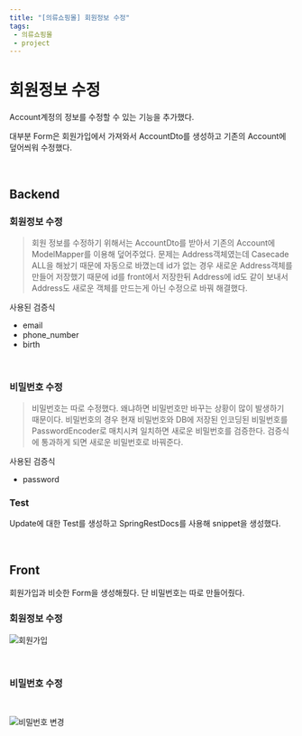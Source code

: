 ```yaml
---
title: "[의류쇼핑몰] 회원정보 수정"
tags:
 - 의류쇼핑몰
 - project
---
```


# 회원정보 수정

Account계정의 정보를 수정할 수 있는 기능을 추가했다. 

대부분 Form은 회원가입에서 가져와서 AccountDto를 생성하고 기존의 Account에 덮어씌워 수정했다.

<br/>

## Backend

### 회원정보 수정

> 회원 정보를 수정하기 위해서는 AccountDto를 받아서 기존의 Account에 ModelMapper를 이용해 덮어주었다. 문제는 Address객체였는데 Casecade ALL을 해놨기 때문에 자동으로 바꼈는데 id가 없는 경우 새로운 Address객체를 만들어 저장했기 때문에 id를 front에서 저장한뒤 Address에 id도 같이 보내서 Address도 새로운 객체를 만드는게 아닌 수정으로 바꿔 해결했다.

사용된 검증식

* email
* phone_number
* birth

<br/>

### 비밀번호 수정

> 비밀번호는 따로 수정했다. 왜냐하면 비밀번호만 바꾸는 상황이 많이 발생하기 때문이다. 비밀번호의 경우 현재 비밀번호와 DB에 저장된 인코딩된 비밀번호를 PasswordEncoder로 매치시켜 일치하면 새로운 비밀번호를 검증한다. 검증식에 통과하게 되면 새로운 비밀번호로 바꿔준다.

사용된 검증식

* password



### Test

Update에 대한 Test를 생성하고 SpringRestDocs를 사용해 snippet을 생성했다.





<br/>

## Front

회원가입과 비슷한 Form을 생성해줬다. 단 비밀번호는 따로 만들어줬다.

### 회원정보 수정

![회원가입](https://user-images.githubusercontent.com/46040824/102859129-c361f400-446e-11eb-8902-173a44a3d19f.JPG)

<br/>

### 비밀번호 수정

<br/>

![비밀번호 변경](https://user-images.githubusercontent.com/46040824/102859131-c4932100-446e-11eb-8d4e-c04d13378a74.JPG)

